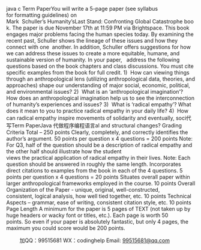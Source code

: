 java c
Term PaperYou will write a 5-page paper (see syllabus for formatting guidelines) on Mark  Schuller’s Humanity’sLast Stand: Confronting Global Catastrophe book. The paper is due November 17th at 11:59 PM via Brightspace.
This book engages major problems facing the human species today. By examining the recent past, Schuller shows the lineage of these issues and how they connect with one  another. In addition, Schuller offers suggestions for how we can address these issues to create a more equitable, humane, and sustainable version of humanity. In your paper,   address the following questions based on the book chapters and class discussions. You must cite specific examples from the book for full credit.
1)  How can viewing things through an anthropological lens (utilizing
anthropological data, theories, and approaches) shape our understanding of major social, economic, political, and environmental issues?
2)  What is an ‘anthropological imagination’? How does an anthropological
imagination help us to see the interconnection of humanity’s experiences and issues?
3)  What is ‘radical empathy’? What does it mean to you to practice radical empathy in your daily life?
4)  How can radical empathy inspire movements of solidarity and eventually, soci代 写Term PaperJava
代做程序编程语言al and structural changes?
Grading Criteria
Total – 250 points
Clearly, completely, and correctly identifies the author’s argument.
50 points per question x 4 questions = 200 points
Note: For Q3, half of the question should be a description of radical empathy and the other half should illustrate how the student views the practical application of radical empathy in their lives.
Note: Each question should be answered in roughly the same length.
Incorporates direct citations to examples from the book in each of the 4 questions.
5 points per question x 4 questions = 20 points
Situates overall paper within larger anthropological frameworks employed in the course.
10 points
Overall Organization of the Paper - unique, original, well-constructed, consistent, logical analysis, how well tied together, etc.
10 points
Technical Aspects – grammar, ease of writing, consistent citation style, etc.
10 points
Page Length
A minimum for the paper is 5 pages of TEXT (not taken up by huge headers or wacky font or titles, etc.). Each page is worth 50 points. So even if your paper is absolutely fantastic, but only 4 pages, the maximum you could score would be 200 points.







         
加QQ：99515681  WX：codinghelp  Email: 99515681@qq.com
